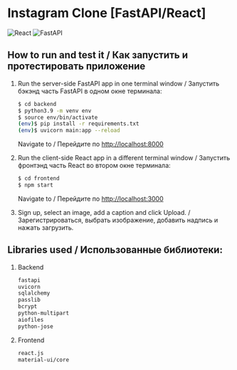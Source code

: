 # Instagram Clone [FastAPI/React]

![React](https://i.postimg.cc/pLVGZtNh/2021-11-10-17-39-22.png)
![FastAPI](https://i.postimg.cc/rmdFRby7/2021-11-10-17-39-37.png)

## How to run and test it / Как запустить и протестировать приложение

1. Run the server-side FastAPI app in one terminal window / Запустить бэкэнд часть FastAPI в одном окне терминала:

    ```sh
    $ cd backend
    $ python3.9 -m venv env
    $ source env/bin/activate
    (env)$ pip install -r requirements.txt
    (env)$ uvicorn main:app --reload
    ```

    Navigate to / Перейдите по [http://localhost:8000](http://localhost:8000)

2. Run the client-side React app in a different terminal window / Запустить фронтэнд часть React во втором окне терминала:

    ```sh
    $ cd frontend
    $ npm start
    ```

    Navigate to / Перейдите по [http://localhost:3000](http://localhost:3000)
    
3. Sign up, select an image, add a caption and click Upload. / Зарегистрироваться, выбрать изображение, добавить надпись и нажать загрузить.

## Libraries used / Использованные библиотеки:

1. Backend
     ```sh
    fastapi
    uvicorn
    sqlalchemy
    passlib
    bcrypt
    python-multipart
    aiofiles
    python-jose
    ```
2. Frontend
    ```sh
    react.js
    material-ui/core
    ```
   
